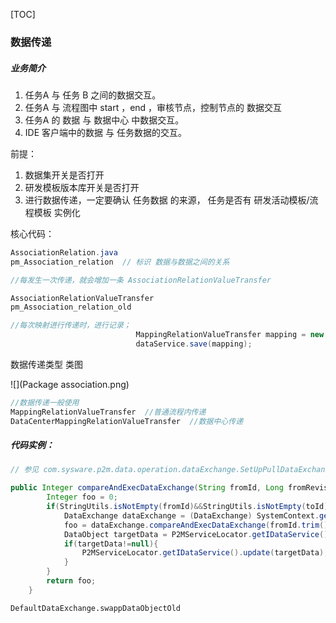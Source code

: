 [TOC]



### 数据传递



##### 业务简介

1. 任务A 与 任务 B 之间的数据交互。
2. 任务A 与 流程图中 start ，end ，审核节点，控制节点的 数据交互
3. 任务A 的 数据 与 数据中心 中数据交互。
4. IDE 客户端中的数据 与 任务数据的交互。

前提：

1. 数据集开关是否打开
2. 研发模板版本库开关是否打开
3. 进行数据传递，一定要确认  任务数据 的来源，  任务是否有 研发活动模板/流程模板 实例化

   

   

核心代码：

 

```java
AssociationRelation.java
pm_Association_relation  // 标识 数据与数据之间的关系

//每发生一次传递，就会增加一条 AssociationRelationValueTransfer

AssociationRelationValueTransfer
pm_Association_relation_old
```



```java
//每次映射进行传递时，进行记录；
							MappingRelationValueTransfer mapping = new MappingRelationValueTransfer(src,subTargetData);
							dataService.save(mapping);

```



 数据传递类型 类图

![](Package association.png)

```java
//数据传递一般使用 
MappingRelationValueTransfer  //普通流程内传递 
DataCenterMappingRelationValueTransfer  //数据中心传递
```







##### 代码实例：

```java
// 参见 com.sysware.p2m.data.operation.dataExchange.SetUpPullDataExchange

public Integer compareAndExecDataExchange(String fromId, Long fromRevision, String toId, Long toRevision) {
		Integer foo = 0;
		if(StringUtils.isNotEmpty(fromId)&&StringUtils.isNotEmpty(toId)){
			DataExchange dataExchange = (DataExchange) SystemContext.getBean(MappingDataExchange.BEAN_NAME);
			foo = dataExchange.compareAndExecDataExchange(fromId.trim(), fromRevision+"", toId.trim(), toRevision+"");
			DataObject targetData = P2MServiceLocator.getIDataService().getDataObject(toId.trim());
			if(targetData!=null){
				P2MServiceLocator.getIDataService().update(targetData);
			}
		}
		return foo;
	}

```

```
DefaultDataExchange.swappDataObjectOld
```

